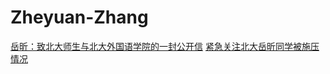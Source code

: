# Zheyuan-Zhang
[岳昕：致北大师生与北大外国语学院的一封公开信](岳昕：致北京大学师生和北大外国语学院的一封公开信)
[紧急关注北大岳昕同学被施压情况](紧急关注北大岳昕同学被施压情况.md)